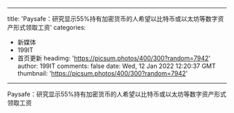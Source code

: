 
---
title: 'Paysafe：研究显示55%持有加密货币的人希望以比特币或以太坊等数字资产形式领取工资'
categories: 
 - 新媒体
 - 199IT
 - 首页更新
headimg: 'https://picsum.photos/400/300?random=7942'
author: 199IT
comments: false
date: Wed, 12 Jan 2022 12:20:37 GMT
thumbnail: 'https://picsum.photos/400/300?random=7942'
---

<div>   
Paysafe：研究显示55%持有加密货币的人希望以比特币或以太坊等数字资产形式领取工资  
</div>
            